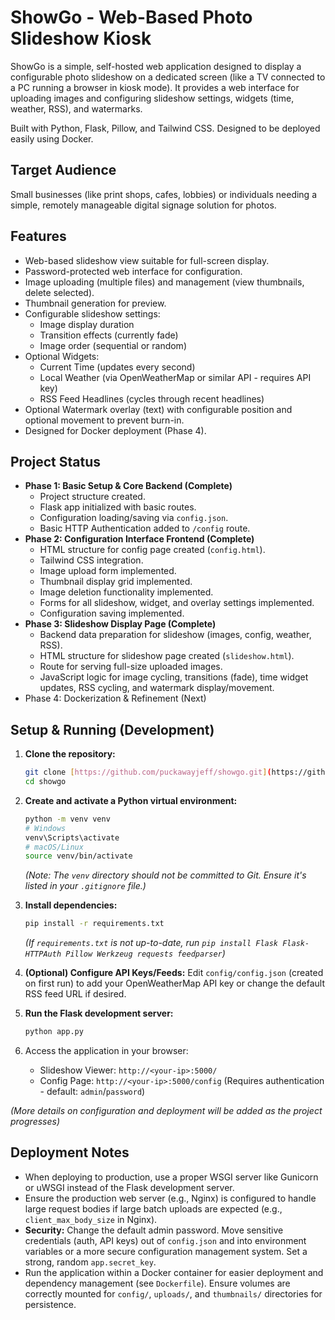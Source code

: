 # ShowGo - Web-Based Photo Slideshow Kiosk

ShowGo is a simple, self-hosted web application designed to display a configurable photo slideshow on a dedicated screen (like a TV connected to a PC running a browser in kiosk mode). It provides a web interface for uploading images and configuring slideshow settings, widgets (time, weather, RSS), and watermarks.

Built with Python, Flask, Pillow, and Tailwind CSS. Designed to be deployed easily using Docker.

## Target Audience

Small businesses (like print shops, cafes, lobbies) or individuals needing a simple, remotely manageable digital signage solution for photos.

## Features

* Web-based slideshow view suitable for full-screen display.
* Password-protected web interface for configuration.
* Image uploading (multiple files) and management (view thumbnails, delete selected).
* Thumbnail generation for preview.
* Configurable slideshow settings:
    * Image display duration
    * Transition effects (currently fade)
    * Image order (sequential or random)
* Optional Widgets:
    * Current Time (updates every second)
    * Local Weather (via OpenWeatherMap or similar API - requires API key)
    * RSS Feed Headlines (cycles through recent headlines)
* Optional Watermark overlay (text) with configurable position and optional movement to prevent burn-in.
* Designed for Docker deployment (Phase 4).

## Project Status

* **Phase 1: Basic Setup & Core Backend (Complete)**
    * Project structure created.
    * Flask app initialized with basic routes.
    * Configuration loading/saving via `config.json`.
    * Basic HTTP Authentication added to `/config` route.
* **Phase 2: Configuration Interface Frontend (Complete)**
    * HTML structure for config page created (`config.html`).
    * Tailwind CSS integration.
    * Image upload form implemented.
    * Thumbnail display grid implemented.
    * Image deletion functionality implemented.
    * Forms for all slideshow, widget, and overlay settings implemented.
    * Configuration saving implemented.
* **Phase 3: Slideshow Display Page (Complete)**
    * Backend data preparation for slideshow (images, config, weather, RSS).
    * HTML structure for slideshow page created (`slideshow.html`).
    * Route for serving full-size uploaded images.
    * JavaScript logic for image cycling, transitions (fade), time widget updates, RSS cycling, and watermark display/movement.
* Phase 4: Dockerization & Refinement (Next)

## Setup & Running (Development)

1.  **Clone the repository:**
    ```bash
    git clone [https://github.com/puckawayjeff/showgo.git](https://github.com/puckawayjeff/showgo.git)
    cd showgo
    ```
2.  **Create and activate a Python virtual environment:**
    ```bash
    python -m venv venv
    # Windows
    venv\Scripts\activate
    # macOS/Linux
    source venv/bin/activate
    ```
    *(Note: The `venv` directory should not be committed to Git. Ensure it's listed in your `.gitignore` file.)*

3.  **Install dependencies:**
    ```bash
    pip install -r requirements.txt
    ```
    *(If `requirements.txt` is not up-to-date, run `pip install Flask Flask-HTTPAuth Pillow Werkzeug requests feedparser`)*

4.  **(Optional) Configure API Keys/Feeds:** Edit `config/config.json` (created on first run) to add your OpenWeatherMap API key or change the default RSS feed URL if desired.

5.  **Run the Flask development server:**
    ```bash
    python app.py
    ```
6.  Access the application in your browser:
    * Slideshow Viewer: `http://<your-ip>:5000/`
    * Config Page: `http://<your-ip>:5000/config` (Requires authentication - default: `admin`/`password`)

*(More details on configuration and deployment will be added as the project progresses)*

## Deployment Notes

* When deploying to production, use a proper WSGI server like Gunicorn or uWSGI instead of the Flask development server.
* Ensure the production web server (e.g., Nginx) is configured to handle large request bodies if large batch uploads are expected (e.g., `client_max_body_size` in Nginx).
* **Security:** Change the default admin password. Move sensitive credentials (auth, API keys) out of `config.json` and into environment variables or a more secure configuration management system. Set a strong, random `app.secret_key`.
* Run the application within a Docker container for easier deployment and dependency management (see `Dockerfile`). Ensure volumes are correctly mounted for `config/`, `uploads/`, and `thumbnails/` directories for persistence.